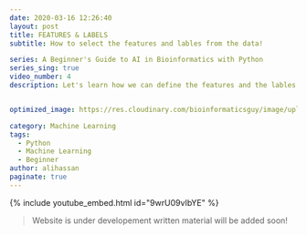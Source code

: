 ```yaml
---
date: 2020-03-16 12:26:40
layout: post
title: FEATURES & LABELS
subtitle: How to select the features and lables from the data!

series: A Beginner's Guide to AI in Bioinformatics with Python
series_sing: true
video_number: 4
description: Let's learn how we can define the features and the lables from our data.


optimized_image: https://res.cloudinary.com/bioinformaticsguy/image/upload/c_scale,h_380/v1596696392/Machine%20Learning%20For%20Bioinformatics/MLINBINF-004.png

category: Machine Learning
tags:
  - Python
  - Machine Learning
  - Beginner
author: alihassan
paginate: true
---
```


{% include youtube_embed.html id="9wrU09vIbYE" %}

> Website is under developement written material will be added soon!





